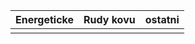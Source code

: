 
| Energeticke | Rudy kovu | ostatni |
| ----------- | --------- | ------- |
|             |           |         |
